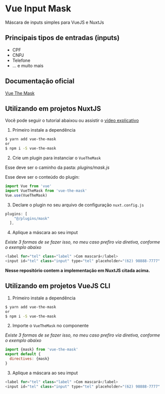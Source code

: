 
# Vue Input Mask

Máscara de inputs simples para VueJS e NuxtJs

## Principais tipos de entradas (inputs)

- CPF
- CNPJ
- Telefone
- ... e muito mais

## Documentação oficial

[Vue The Mask](https://vuejs-tips.github.io/vue-the-mask/)

## Utilizando em projetos NuxtJS

Você pode seguir o tutorial abaixou ou assistir o [vídeo explicativo](https://youtu.be/f9mH7Od2mls)

1) Primeiro instale a dependência

```bash
$ yarn add vue-the-mask
or
$ npm i -S vue-the-mask
````

2) Crie um plugin para instanciar o `VueTheMask`

Esse deve ser o caminho da pasta: *plugins/mask.js*

Esse deve ser o conteúdo do plugin:

```javascript
import Vue from 'vue'
import VueTheMask from 'vue-the-mask'
Vue.use(VueTheMask)
````

3) Declare o plugin no seu arquivo de configuração `nuxt.config.js`

```javascript
plugins: [
    "@/plugins/mask"
  ],
```

4) Aplique a máscara ao seu imput

*Existe 3 formas de se fazer isso, no meu caso prefiro via diretiva, conforme o exemplo abaixo*

```javascript
<label for="tel" class="label" >Com mascará</label>
<input id="tel" class="input" type="tel" placeholder="(62) 98888-7777" v-mask="['(##) ####-####', '(##) #####-####']">
```

**Nesse repositório contem a implementação em NuxtJS citada acima.**

## Utilizando em projetos VueJS CLI

1) Primeiro instale a dependência

```bash
$ yarn add vue-the-mask
or
$ npm i -S vue-the-mask
````

2) Importe o `VueTheMask` no componente 

*Existe 3 formas de se fazer isso, no meu caso prefiro via diretiva, conforme o exemplo abaixo*

```javascript
import {mask} from 'vue-the-mask'
export default {
  directives: {mask}
}
````

3) Aplique a máscara ao seu imput

```javascript
<label for="tel" class="label" >Com mascará</label>
<input id="tel" class="input" type="tel" placeholder="(62) 98888-7777" v-mask="['(##) ####-####', '(##) #####-####']">
```
